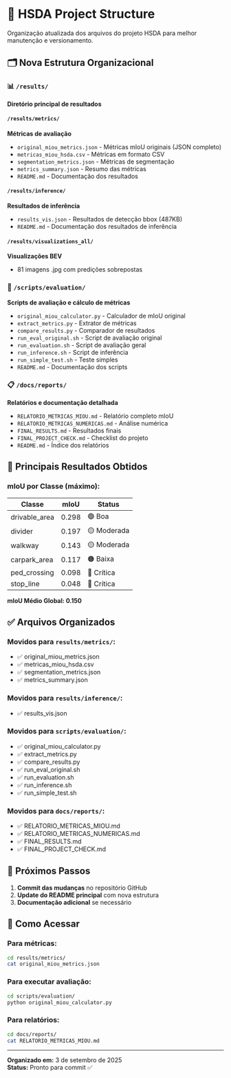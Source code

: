 # 📂 HSDA Project Structure

Organização atualizada dos arquivos do projeto HSDA para melhor manutenção e versionamento.

## 🗂️ Nova Estrutura Organizacional

### 📊 `/results/`
**Diretório principal de resultados**

#### `/results/metrics/`
**Métricas de avaliação**
- `original_miou_metrics.json` - Métricas mIoU originais (JSON completo)
- `metricas_miou_hsda.csv` - Métricas em formato CSV  
- `segmentation_metrics.json` - Métricas de segmentação
- `metrics_summary.json` - Resumo das métricas
- `README.md` - Documentação dos resultados

#### `/results/inference/`
**Resultados de inferência**
- `results_vis.json` - Resultados de detecção bbox (487KB)
- `README.md` - Documentação dos resultados de inferência

#### `/results/visualizations_all/`
**Visualizações BEV**
- 81 imagens .jpg com predições sobrepostas

### 🔬 `/scripts/evaluation/`
**Scripts de avaliação e cálculo de métricas**
- `original_miou_calculator.py` - Calculador de mIoU original
- `extract_metrics.py` - Extrator de métricas
- `compare_results.py` - Comparador de resultados
- `run_eval_original.sh` - Script de avaliação original
- `run_evaluation.sh` - Script de avaliação geral
- `run_inference.sh` - Script de inferência
- `run_simple_test.sh` - Teste simples
- `README.md` - Documentação dos scripts

### 📋 `/docs/reports/`
**Relatórios e documentação detalhada**
- `RELATORIO_METRICAS_MIOU.md` - Relatório completo mIoU
- `RELATORIO_METRICAS_NUMERICAS.md` - Análise numérica
- `FINAL_RESULTS.md` - Resultados finais
- `FINAL_PROJECT_CHECK.md` - Checklist do projeto
- `README.md` - Índice dos relatórios

## 🎯 Principais Resultados Obtidos

### mIoU por Classe (máximo):
| Classe | mIoU | Status |
|--------|------|--------|
| drivable_area | 0.298 | 🟢 Boa |
| divider | 0.197 | 🟡 Moderada |
| walkway | 0.143 | 🟡 Moderada |
| carpark_area | 0.117 | 🟠 Baixa |
| ped_crossing | 0.098 | 🔴 Crítica |
| stop_line | 0.048 | 🔴 Crítica |

**mIoU Médio Global: 0.150**

## ✅ Arquivos Organizados

### Movidos para `results/metrics/`:
- ✅ original_miou_metrics.json
- ✅ metricas_miou_hsda.csv  
- ✅ segmentation_metrics.json
- ✅ metrics_summary.json

### Movidos para `results/inference/`:
- ✅ results_vis.json

### Movidos para `scripts/evaluation/`:
- ✅ original_miou_calculator.py
- ✅ extract_metrics.py
- ✅ compare_results.py
- ✅ run_eval_original.sh
- ✅ run_evaluation.sh
- ✅ run_inference.sh
- ✅ run_simple_test.sh

### Movidos para `docs/reports/`:
- ✅ RELATORIO_METRICAS_MIOU.md
- ✅ RELATORIO_METRICAS_NUMERICAS.md
- ✅ FINAL_RESULTS.md
- ✅ FINAL_PROJECT_CHECK.md

## 🔄 Próximos Passos

1. **Commit das mudanças** no repositório GitHub
2. **Update do README principal** com nova estrutura
3. **Documentação adicional** se necessário

## 📝 Como Acessar

### Para métricas:
```bash
cd results/metrics/
cat original_miou_metrics.json
```

### Para executar avaliação:
```bash
cd scripts/evaluation/
python original_miou_calculator.py
```

### Para relatórios:
```bash
cd docs/reports/
cat RELATORIO_METRICAS_MIOU.md
```

---
**Organizado em:** 3 de setembro de 2025  
**Status:** Pronto para commit ✅
